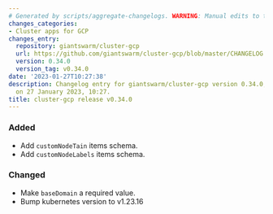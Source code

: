 ```yaml
---
# Generated by scripts/aggregate-changelogs. WARNING: Manual edits to this files will be overwritten.
changes_categories:
- Cluster apps for GCP
changes_entry:
  repository: giantswarm/cluster-gcp
  url: https://github.com/giantswarm/cluster-gcp/blob/master/CHANGELOG.md#0340---2023-01-27
  version: 0.34.0
  version_tag: v0.34.0
date: '2023-01-27T10:27:38'
description: Changelog entry for giantswarm/cluster-gcp version 0.34.0, published
  on 27 January 2023, 10:27.
title: cluster-gcp release v0.34.0
---
```


### Added
- Add `customNodeTain` items schema.
- Add `customNodeLabels` items schema.
### Changed
- Make `baseDomain` a required value.
- Bump kubernetes version to v1.23.16
